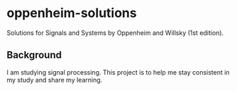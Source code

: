 # oppenheim-solutions
Solutions for Signals and Systems by Oppenheim and Willsky (1st edition).

## Background

I am studying signal processing. This project is to help me stay consistent in my study and share my learning.
